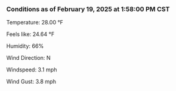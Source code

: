 ### Conditions as of February 19, 2025 at 1:58:00 PM CST 

Temperature: 28.00 &deg;F

Feels like: 24.64 &deg;F

Humidity: 66%

Wind Direction: N

Windspeed: 3.1 mph

Wind Gust: 3.8 mph

